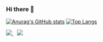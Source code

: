### Hi there 👋

<!--
**aimclee/aimclee** is a ✨ _special_ ✨ repository because its `README.md` (this file) appears on your GitHub profile.
- 🌱 I’m currently learning ...
- 👯 I’m looking to collaborate on ...
- 🤔 I’m looking for help with ...
- 💬 Ask me about ...
- 📫 How to reach me: ... 
- 😄 Pronouns: ...
- ⚡ Fun fact: ... 
- 🔭 I worked at LIKELION Vietnam project team(멋쟁이 사자처럼 베트남사업부) as an instructor.
- ⚡ For more information, please visit [my github blog](https://aimclee.github.io) :)
-->


[![Anurag's GitHub stats](https://github-readme-stats.vercel.app/api?username=aimclee&hide_border=true)](https://github.com/anuraghazra/github-readme-stats)
[![Top Langs](https://github-readme-stats.vercel.app/api/top-langs/?username=aimclee&layout=compact&hide_border=true)](https://github.com/anuraghazra/github-readme-stats)

<a href="https://instagram.com/aimclee">
    <img 
        src="http://img.shields.io/badge/-Instagram-pink?style=for-the-badge&logo=Instagram&link=https://instagram.com/aimclee/" />
</a>

<a href="https://aimclee.github.io">
    <img 
        src="http://img.shields.io/badge/-GitHub%20Blog-42f5ef?style=for-the-badge&logo=github&link=https://aimclee.github.io"
        style="height : auto; margin-left : 10px; margin-right : 10px;"/>
</a>
